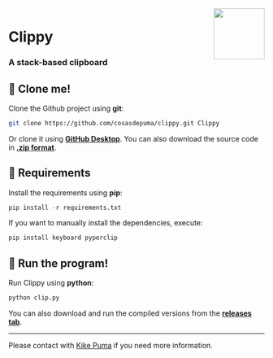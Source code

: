 <img src="https://cdn.rawgit.com/CosasDePuma/Clippy/0e02f0b8/.img/Clippy.png" align="right" width="100">

# Clippy

### A stack-based clipboard

:vhs: Clone me!
----
Clone the Github project using **git**:
```bash
git clone https://github.com/cosasdepuma/clippy.git Clippy
```
Or clone it using **[GitHub Desktop](https://desktop.github.com/)**.
You can also download the source code in **[.zip format](https://github.com/CosasDePuma/Clippy/archive/master.zip)**.

:electric_plug: Requirements
----
Install the requirements using **pip**:
```py
pip install -r requirements.txt
```
If you want to manually install the dependencies, execute:
```py
pip install keyboard pyperclip
```

:see_no_evil: Run the program!
----
Run Clippy using **python**:
```py
python clip.py
```
You can also download and run the compiled versions from the **[releases tab](https://github.com/CosasDePuma/Clippy/releases)**.

---
Please contact with [Kike Puma](https://linkedin.com/in/kikepuma) if you need more information.
